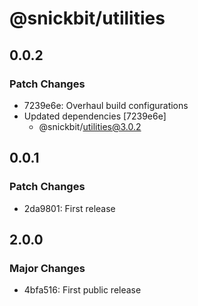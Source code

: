 # @snickbit/utilities

## 0.0.2

### Patch Changes

- 7239e6e: Overhaul build configurations
- Updated dependencies [7239e6e]
  - @snickbit/utilities@3.0.2

## 0.0.1

### Patch Changes

- 2da9801: First release

## 2.0.0

### Major Changes

- 4bfa516: First public release
